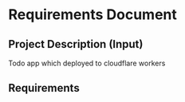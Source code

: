 # Requirements Document

## Project Description (Input)
Todo app which deployed to cloudflare workers

## Requirements
<!-- Will be generated in /kiro:spec-requirements phase -->
